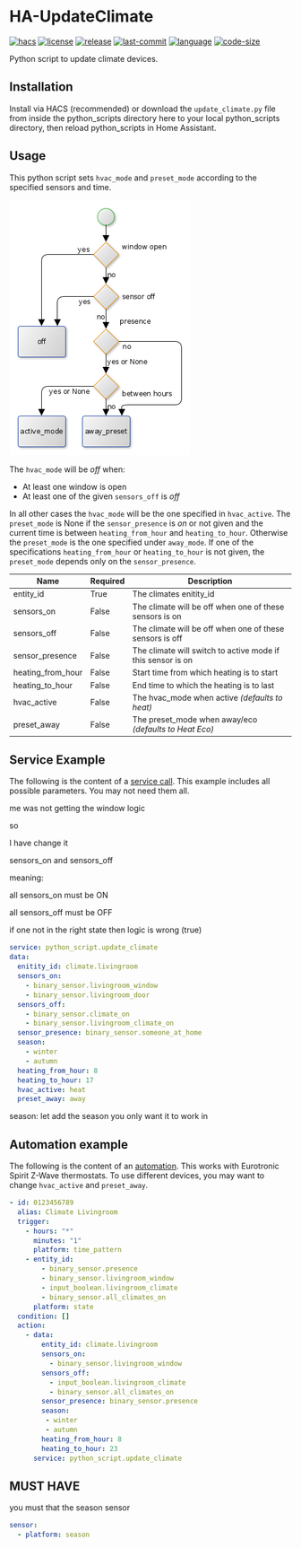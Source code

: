 # HA-UpdateClimate

[![hacs](https://img.shields.io/badge/HACS-Default-orange.svg?style=flat)](https://github.com/custom-components/hacs)
[![license](https://img.shields.io/github/license/Santobert/HA-UpdateClimate.svg?style=flat)](https://github.com/Santobert/HA-UpdateClimate/blob/master/LICENSE)
[![release](https://img.shields.io/github/v/release/Santobert/HA-UpdateClimate.svg?style=flat)](https://github.com/Santobert/HA-UpdateClimate/releases)
[![last-commit](https://img.shields.io/github/last-commit/Santobert/HA-UpdateClimate.svg?style=flat)](https://github.com/Santobert/HA-UpdateClimate/commits/master)
[![language](https://img.shields.io/github/languages/top/Santobert/HA-UpdateClimate.svg?style=flat)](https://github.com/Santobert/HA-UpdateClimate)
[![code-size](https://img.shields.io/github/languages/code-size/Santobert/HA-UpdateClimate.svg?style=flat)](https://github.com/Santobert/HA-UpdateClimate)

Python script to update climate devices.

## Installation

Install via HACS (recommended) or download the `update_climate.py` file from inside the python_scripts directory here to your local python_scripts directory, then reload python_scripts in Home Assistant.

## Usage

This python script sets `hvac_mode` and `preset_mode` according to the specified sensors and time.

![BPMN](bpmn.png)

The `hvac_mode` will be _off_ when:

- At least one window is open
- At least one of the given `sensors_off` is _off_

In all other cases the `hvac_mode` will be the one specified in `hvac_active`.
The `preset_mode` is None if the `sensor_presence` is _on_ or not given and the current time is between `heating_from_hour` and `heating_to_hour`.
Otherwise the `preset_mode` is the one specified under `away_mode`.
If one of the specifications `heating_from_hour` or `heating_to_hour` is not given, the `preset_mode` depends only on the `sensor_presence`.

| Name              | Required | Description                                                 |
| ----------------- | -------- | ----------------------------------------------------------- |
| entity_id         | True     | The climates enitity_id                                     |
| sensors_on        | False    | The climate will be off when one of these sensors is on     |
| sensors_off       | False    | The climate will be off when one of these sensors is off    |
| sensor_presence   | False    | The climate will switch to active mode if this sensor is on |
| heating_from_hour | False    | Start time from which heating is to start                   |
| heating_to_hour   | False    | End time to which the heating is to last                    |
| hvac_active       | False    | The hvac_mode when active *(defaults to heat)*              |
| preset_away       | False    | The preset_mode when away/eco *(defaults to Heat Eco)*      |
## Service Example

The following is the content of a [service call](https://www.home-assistant.io/docs/scripts/service-calls/).
This example includes all possible parameters.
You may not need them all.

me was not getting the window logic

so

I have change it 

sensors_on and sensors_off

meaning:

 all sensors_on must be ON
 
 all sensors_off must be OFF
 
 if one not in the right state then logic is wrong (true)





```yaml
service: python_script.update_climate
data:
  enitity_id: climate.livingroom
  sensors_on:
    - binary_sensor.livingroom_window
    - binary_sensor.livingroom_door
  sensors_off:
    - binary_sensor.climate_on
    - binary_sensor.livingroom_climate_on
  sensor_presence: binary_sensor.someone_at_home
  season:
    - winter
    - autumn
  heating_from_hour: 8
  heating_to_hour: 17
  hvac_active: heat
  preset_away: away
```

season: let add the season you only want it to work in



## Automation example

The following is the content of an [automation](https://www.home-assistant.io/docs/automation/).
This works with Eurotronic Spirit Z-Wave thermostats.
To use different devices, you may want to change `hvac_active` and `preset_away`.

```yaml
- id: 0123456789
  alias: Climate Livingroom
  trigger:
    - hours: "*"
      minutes: "1"
      platform: time_pattern
    - entity_id: 
        - binary_sensor.presence
        - binary_sensor.livingroom_window
        - input_boolean.livingroom_climate
        - binary_sensor.all_climates_on
      platform: state
  condition: []
  action:
    - data:
        entity_id: climate.livingroom
        sensors_on:
          - binary_sensor.livingroom_window
        sensors_off:
          - input_boolean.livingroom_climate
          - binary_sensor.all_climates_on
        sensor_presence: binary_sensor.presence
        season:
         - winter
         - autumn
        heating_from_hour: 8
        heating_to_hour: 23
      service: python_script.update_climate
```
## MUST HAVE

you must that the season sensor

```yaml
sensor:
  - platform: season
```
